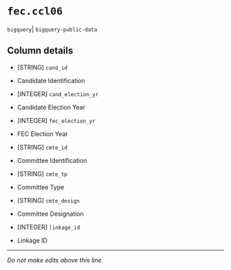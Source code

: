 # `fec.ccl06`
`bigquery`| `bigquery-public-data`

## Column details
* [STRING]    `cand_id`
 - Candidate Identification
* [INTEGER]   `cand_election_yr`
 - Candidate Election Year
* [INTEGER]   `fec_election_yr`
 - FEC Election Year
* [STRING]    `cmte_id`
 - Committee Identification
* [STRING]    `cmte_tp`
 - Committee Type
* [STRING]    `cmte_design`
 - Committee Designation
* [INTEGER]   `linkage_id`
 - Linkage ID

-------------------------------------------------------------------------------
*Do not make edits above this line.*
